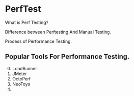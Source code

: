 # PerfTest

What is Perf Testing?

Difference between Perftesting And Manual Testing.

Process of Performance Testing.



## Popular Tools For Performance Testing.
0. LoadRunner
1. JMeter
2. OctoPerf
3. NeoToys
4. 
